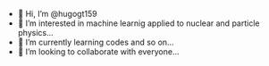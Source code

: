 - 👋 Hi, I’m @hugogt159
- 👀 I’m interested in  machine learnig applied to nuclear and particle physics...
- 🌱 I’m currently learning  codes and so on...
- 💞️ I’m looking to collaborate with everyone...

<!---
hugogt159/hugogt159 is a ✨ special ✨ repository because its `README.md` (this file) appears on your GitHub profile.
You can click the Preview link to take a look at your changes.
--->
